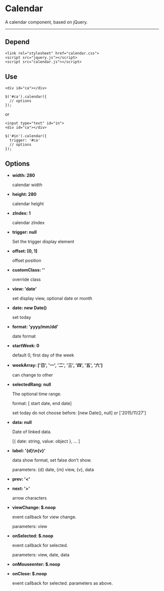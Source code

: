 # Calendar
A calendar component, based on jQuery.

---

## Depend

```
<link rel="stylesheet" href="calendar.css">
<script src="jquery.js"></script>
<script src="calendar.js"></script>
```

## Use

```
<div id="ca"></div>

$('#ca').calendar({
  // options
});
```
or
```
<input type="text" id="in">
<div id="ca"></div>

$('#in').calendar({
  trigger: '#ca'
  // options
});
```

## Options

* **width: 280**

    calendar width
* **height: 280**

    calendar height
* **zIndex: 1**

    calendar zIndex
* **trigger: null**

    Set the trigger display element
* **offset: [0, 1]**

    offset position
* **customClass: ''**

    override class
* **view: 'date'**
    
    set display view, optional date or month
* **date: new Date()**
  
    set today
* **format: 'yyyy/mm/dd'**
    
    date format
* **startWeek: 0**
    
    default 0, first day of the week
* **weekArray: ['日', '一', '二', '三', '四', '五', '六']**

    can change to other
* **selectedRang: null**
    
    The optional time range. 

    format: [ start date, end date]
    
    set today do not choose before: [new Date(), null] or ['2015/11/27']
* **data: null**

    Date of linked data.
    
    [{ date: string, value: object }, ... ]

* **label: '{d}\n{v}'**

    data show format, set false don't show.
    
    parameters: {d} date, {m} view, {v}, data
* **prev: '&lt;'**
* **next: '&gt;'**
  
    arrow characters
* **viewChange: $.noop**
    
    event callback for view change.

    parameters: view
* **onSelected: $.noop**
    
    event callback for selected.

    parameters: view, date, data
* **onMouseenter: $.noop**
* **onClose: $.noop**
    
    event callback for selected.
    parameters as above.

